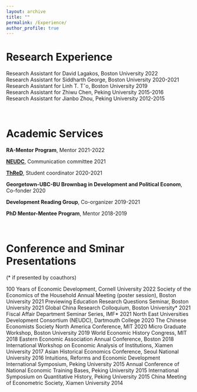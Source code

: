```yaml
---
layout: archive
title: ""
permalink: /Experience/
author_profile: true
---
```


# Research Experience
   Research Assistant for David Lagakos, Boston University 2022   
   Research Assistant for Siddharth George, Boston University 2020-2021  
   Research Assistant for Linh T. Tˆo, Boston University 2019   
   Research Assistant for Zhiwu Chen, Peking University 2015-2016   
   Research Assistant for Jianbo Zhou, Peking University 2012-2015 

&nbsp;


# Academic Services 
  **RA-Mentor Program**, Mentor 2021-2022
  
  **[NEUDC](https://sites.google.com/view/neudc2021)**, Communication committee 2021    
  
  **[ThReD](http://thred.devecon.org/)**, Student coordinator 2020-2021
  
  **Georgetown-UBC-BU Brownbag in Development and Political Econom**, Co-fonder 2020
  
  **Development Reading Group**, Co-organizer 2019-2021
  
  **PhD Mentor-Mentee Program**, Mentor 2018-2019
 
&nbsp;
 
 
# Conference and Sminar Presentations 
   (* if presented by coauthors)

   100 Years of Economic Development, Cornell University 2022 
   Society of the Economics of the Household Annual Meeting (poster session), Boston University 2021
  Previewing Education Research Questions Seminar, Boston University 2021
  Global China Research Colloquium, Boston University* 2021
  Fiscal Affair Department Seminar Series, IMF* 2021
  North East Universities Development Consortium (NEUDC), Dartmouth College 2020
  The Chinese Economists Society North America Conference, MIT 2020
  Micro Graduate Workshop, Boston University 2019
  World Economic History Congress, MIT 2018
  Eastern Economic Association Annual Conference, Boston 2018
  International Workshop on Economic Analysis of Institutions, Xiamen University 2017
  Asian Historical Economics Conference, Seoul National University 2016
  Intuitions, Reforms and Economic Development International Symposium, Peking University 2015
  Annual Conference of National Economic Training Bases, Peking University  2015
  International Symposium on Quantitative History, Peking University 2015
  China Meeting of Econometric Society, Xiamen University 2014

&nbsp;
